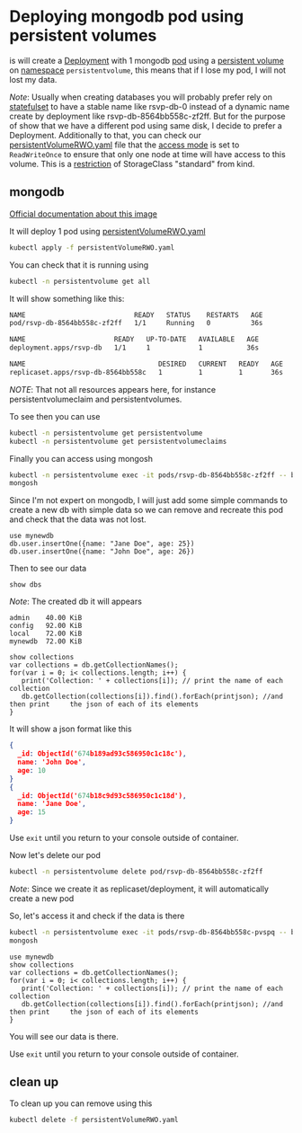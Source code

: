 # Deploying mongodb pod using persistent volumes

is will create a [Deployment](https://kubernetes.io/docs/concepts/workloads/controllers/deployment/) with 1 mongodb [pod](https://kubernetes.io/docs/concepts/workloads/pods/) using a [persistent volume](https://kubernetes.io/docs/concepts/storage/persistent-volumes/) on [namespace](https://kubernetes.io/docs/concepts/overview/working-with-objects/namespaces/) `persistentvolume`, this means that if I lose my pod, I will not lost my data.

*Note*: Usually when creating databases you will probably prefer rely on [statefulset](https://kubernetes.io/docs/concepts/workloads/controllers/statefulset/) to have a stable name like rsvp-db-0 instead of a dynamic name create by deployment like rsvp-db-8564bb558c-zf2ff. But for the purpose of show that we have a different pod using same disk, I decide to prefer a Deployment.
Additionally to that, you can check our [persistentVolumeRWO.yaml](persistentVolumeRWO.yaml) file that the [access mode](https://kubernetes.io/docs/concepts/storage/persistent-volumes/#access-modes) is set to `ReadWriteOnce` to ensure that only one node at time will have access to this volume. This is a [restriction](https://github.com/kubernetes-sigs/kind/issues/3803) of StorageClass "standard" from kind.

## mongodb

[Official documentation about this image](https://hub.docker.com/_/mongo)

It will deploy 1 pod using [persistentVolumeRWO.yaml](persistentVolumeRWO.yaml)

```bash
kubectl apply -f persistentVolumeRWO.yaml
```

You can check that it is running using

```bash
kubectl -n persistentvolume get all
```

It will show something like this:

```bash
NAME                           READY   STATUS    RESTARTS   AGE
pod/rsvp-db-8564bb558c-zf2ff   1/1     Running   0          36s

NAME                      READY   UP-TO-DATE   AVAILABLE   AGE
deployment.apps/rsvp-db   1/1     1            1           36s

NAME                                 DESIRED   CURRENT   READY   AGE
replicaset.apps/rsvp-db-8564bb558c   1         1         1       36s
```

*NOTE*: That not all resources appears here, for instance persistentvolumeclaim and persistentvolumes.

To see then you can use

```bash
kubectl -n persistentvolume get persistentvolume
kubectl -n persistentvolume get persistentvolumeclaims
```

Finally you can access using mongosh

```bash
kubectl -n persistentvolume exec -it pods/rsvp-db-8564bb558c-zf2ff -- bash
mongosh
```

Since I'm not expert on mongodb, I will just add some simple commands to create a new db with simple data so we can remove and recreate this pod and check that the data was not lost.

```mongosh
use mynewdb
db.user.insertOne({name: "Jane Doe", age: 25})
db.user.insertOne({name: "John Doe", age: 26})
```

Then to see our data

```mongosh
show dbs
```

*Note*: The created db it will appears

```
admin    40.00 KiB
config   92.00 KiB
local    72.00 KiB
mynewdb  72.00 KiB
```

```mongosh
show collections
var collections = db.getCollectionNames();
for(var i = 0; i< collections.length; i++) {    
   print('Collection: ' + collections[i]); // print the name of each collection
   db.getCollection(collections[i]).find().forEach(printjson); //and then print     the json of each of its elements
}
```

It will show a json format like this

```json
{
  _id: ObjectId('674b189ad93c586950c1c18c'),
  name: 'John Doe',
  age: 10
}
{
  _id: ObjectId('674b18c9d93c586950c1c18d'),
  name: 'Jane Doe',
  age: 15
}
```

Use `exit` until you return to your console outside of container.

Now let's delete our pod

```bash
kubectl -n persistentvolume delete pod/rsvp-db-8564bb558c-zf2ff
```

*Note*: Since we create it as replicaset/deployment, it will automatically create a new pod

So, let's access it and check if the data is there

```bash
kubectl -n persistentvolume exec -it pods/rsvp-db-8564bb558c-pvspq -- bash
mongosh
```

```mongosh
use mynewdb
show collections
var collections = db.getCollectionNames();
for(var i = 0; i< collections.length; i++) {    
   print('Collection: ' + collections[i]); // print the name of each collection
   db.getCollection(collections[i]).find().forEach(printjson); //and then print     the json of each of its elements
}
```

You will see our data is there.

Use `exit` until you return to your console outside of container.


## clean up

To clean up you can remove using this

```bash
kubectl delete -f persistentVolumeRWO.yaml
```
